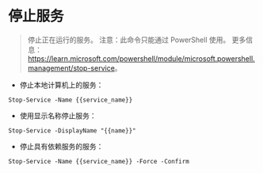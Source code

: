 # 停止服务

> 停止正在运行的服务。
> 注意：此命令只能通过 PowerShell 使用。
> 更多信息：<https://learn.microsoft.com/powershell/module/microsoft.powershell.management/stop-service>。

- 停止本地计算机上的服务：

`Stop-Service -Name {{service_name}}`

- 使用显示名称停止服务：

`Stop-Service -DisplayName "{{name}}"`

- 停止具有依赖服务的服务：

`Stop-Service -Name {{service_name}} -Force -Confirm`